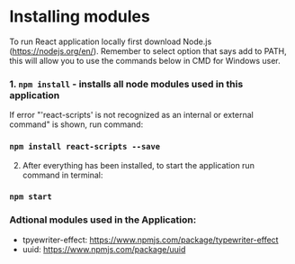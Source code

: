 # Installing modules

To run React application locally first download Node.js (https://nodejs.org/en/). Remember to select option that says add to PATH, this will allow you to use the commands below in CMD for Windows user.

### 1. `npm install` - installs all node modules used in this application
If error "'react-scripts' is not recognized as an internal or external command" is shown, run command:
###  `npm install react-scripts --save`
2. After everything has been installed, to start the application run command in terminal:
###  `npm start`

### Adtional modules used in the Application:

- tpyewriter-effect: https://www.npmjs.com/package/typewriter-effect
- uuid: https://www.npmjs.com/package/uuid
